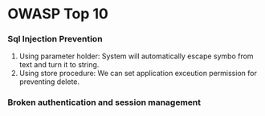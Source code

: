 # OWASP Top 10
### Sql Injection Prevention
1. Using parameter holder: System will automatically escape symbo from text and turn it to string.
2. Using store procedure: We can set application exceution permission for preventing delete.

### Broken authentication and session management

